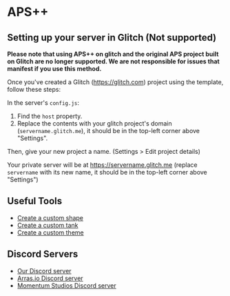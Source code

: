 # APS++

## Setting up your server in Glitch (Not supported)

**Please note that using APS++ on glitch and the original APS project built on Glitch are no longer supported. We are not responsible for issues that manifest if you use this method.**

Once you've created a Glitch (https://glitch.com) project using the template, follow these steps:

In the server's `config.js`:
1. Find the `host` property.
2. Replace the contents with your glitch project's domain (`servername.glitch.me`), it should be in the top-left corner above "Settings".

Then, give your new project a name. (Settings > Edit project details)

Your private server will be at <https://servername.glitch.me> (replace `servername` with its new name, it should be in the top-left corner above "Settings")

## Useful Tools

- [Create a custom shape](https://arras.io/ext/custom-shape)
- [Create a custom tank](https://dogeiscut.github.io/Arras-Tank-Builder)
- [Create a custom theme](https://codepen.io/road-to-100k/full/GRpvMzb)

## Discord Servers

- [Our Discord server](https://discord.gg/kvCAZfUCjy)
- [Arras.io Discord server](https://discord.gg/arras)
- [Momentum Studios Discord server](https://discord.gg/RXwCacTrfT)
